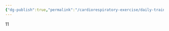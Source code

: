 ```yaml
---
{"dg-publish":true,"permalink":"/cardiorespiratory-exercise/daily-training-extra-info-only/dec-2023/","dgPassFrontmatter":true}
---
```


11